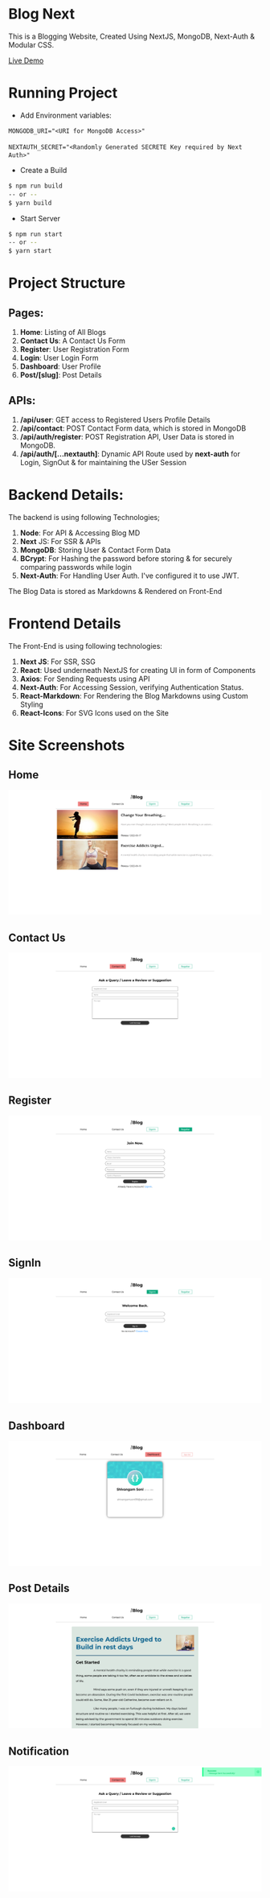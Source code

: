 # Blog Next

This is a Blogging Website, Created Using NextJS, MongoDB, Next-Auth & Modular
CSS.

[Live Demo](https://blog-next-six-ashy.vercel.app/)

# Running Project

- Add Environment variables:

```
MONGODB_URI="<URI for MongoDB Access>"

NEXTAUTH_SECRET="<Randomly Generated SECRETE Key required by Next Auth>"
```

- Create a Build

```bash
$ npm run build
-- or --
$ yarn build
```

- Start Server

```bash
$ npm run start
-- or --
$ yarn start
```

# Project Structure

## Pages:

1. **Home**: Listing of All Blogs
2. **Contact Us**: A Contact Us Form
3. **Register**: User Registration Form
4. **Login**: User Login Form
5. **Dashboard**: User Profile
6. **Post/[slug]**: Post Details

## APIs:

1. **/api/user**: GET access to Registered Users Profile Details
2. **/api/contact**: POST Contact Form data, which is stored in MongoDB
3. **/api/auth/register**: POST Registration API, User Data is stored in
   MongoDB.
4. **/api/auth/[...nextauth]**: Dynamic API Route used by **next-auth** for
   Login, SignOut & for maintaining the USer Session

# Backend Details:

The backend is using following Technologies;

1. **Node**: For API & Accessing Blog MD
2. **Next** JS: For SSR & APIs
3. **MongoDB**: Storing User & Contact Form Data
4. **BCrypt**: For Hashing the password before storing & for securely comparing
   passwords while login
5. **Next-Auth**: For Handling User Auth. I've configured it to use JWT.

The Blog Data is stored as Markdowns & Rendered on Front-End

# Frontend Details

The Front-End is using following technologies:

1. **Next JS**: For SSR, SSG
2. **React**: Used underneath NextJS for creating UI in form of Components
3. **Axios**: For Sending Requests using API
4. **Next-Auth**: For Accessing Session, verifying Authentication Status.
5. **React-Markdown**: For Rendering the Blog Markdowns using Custom Styling
6. **React-Icons**: For SVG Icons used on the Site

# Site Screenshots

## Home

![Home](./Screenshots/Home.png)

## Contact Us

![Contact US](./Screenshots/Contact.png)

## Register

![Register](./Screenshots/Register.png)

## SignIn

![SignIn](./Screenshots/SignIn.png)

## Dashboard

![Dashboard](./Screenshots/Dashboard.png)

## Post Details

![Post Details](./Screenshots/PostDetails.png)

## Notification

![Notification](./Screenshots/Notification.png)
